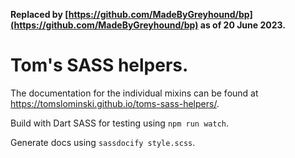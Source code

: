 **Replaced by [https://github.com/MadeByGreyhound/bp](https://github.com/MadeByGreyhound/bp) as of 20 June 2023.**

# Tom's SASS helpers.

The documentation for the individual mixins can be found at https://tomslominski.github.io/toms-sass-helpers/.

Build with Dart SASS for testing using `npm run watch`.

Generate docs using `sassdocify style.scss`.
